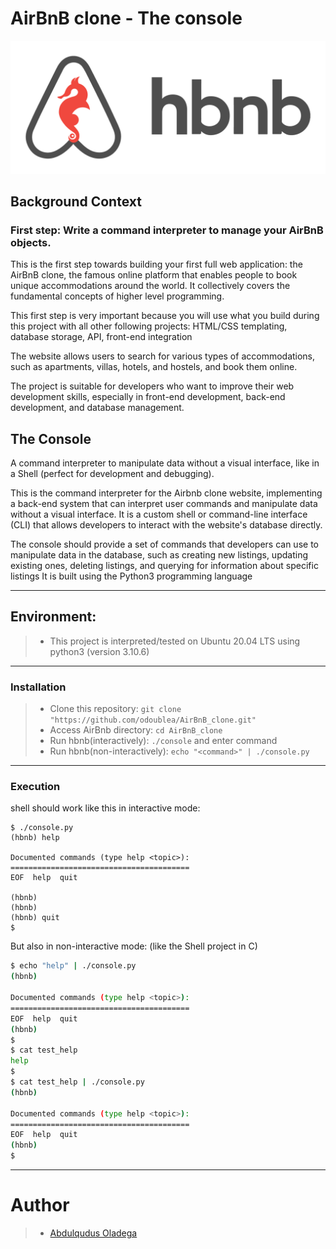 # AirBnB clone - The console

<img src="./assets/hbnb_header.png" alt="ALX AirBnB header">

## Background Context

### First step: Write a command interpreter to manage your AirBnB objects.

<p>This is the first step towards building your first full web application: the AirBnB clone, the famous online platform that enables people to book unique accommodations around the world. It collectively covers the fundamental concepts of higher level programming. </p>

<p>This first step is very important because you will use what you build during this project with all other following projects: HTML/CSS templating, database storage, API, front-end integration</p>

<p>The website allows users to search for various types of accommodations, such as apartments, villas, hotels, and hostels, and book them online.</p>
<p>The project is suitable for developers who want to improve their web development skills, especially in front-end development, back-end development, and database management.</p>

## The Console

<p>A command interpreter to manipulate data without a visual interface, like in a Shell (perfect for development and debugging).</p>
<p>This is the command interpreter for the Airbnb clone website, implementing a back-end system that can interpret user commands and manipulate data without a visual interface. It is a custom shell or command-line interface (CLI) that allows developers to interact with the website's database directly.</p>
<p>The console should provide a set of commands that developers can use to manipulate data in the database, such as creating new listings, updating existing ones, deleting listings, and querying for information about specific listings
It is built using the Python3 programming language</p>

<hr>

## Environment:

> - This project is interpreted/tested on Ubuntu 20.04 LTS using python3 (version 3.10.6)

<hr>

### Installation

> - Clone this repository: `git clone "https://github.com/odoublea/AirBnB_clone.git"`
> - Access AirBnb directory: `cd AirBnB_clone`
> - Run hbnb(interactively): `./console` and enter command
> - Run hbnb(non-interactively): `echo "<command>" | ./console.py`

<hr>

### Execution

shell should work like this in interactive mode:

```shell script
$ ./console.py
(hbnb) help

Documented commands (type help <topic>):
========================================
EOF  help  quit

(hbnb)
(hbnb)
(hbnb) quit
$
```

But also in non-interactive mode: (like the Shell project in C)

```bash
$ echo "help" | ./console.py
(hbnb)

Documented commands (type help <topic>):
========================================
EOF  help  quit
(hbnb)
$
$ cat test_help
help
$
$ cat test_help | ./console.py
(hbnb)

Documented commands (type help <topic>):
========================================
EOF  help  quit
(hbnb)
$
```

<hr>

# Author

> - [Abdulqudus Oladega](https://github.com/odoublea)
